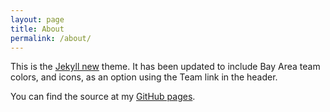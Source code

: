 ```yaml
---
layout: page
title: About
permalink: /about/
---
```


This is the [Jekyll new][Jekyll New] theme. It has been updated to include Bay Area team colors, and icons, as an option using the Team link in the header.

You can find the source at my [GitHub pages][me].

[Jekyll New]: https://github.com/jglovier/jekyll-new
[me]:         https://github.com/j-steve-martinez/j-steve-martinez.github.io